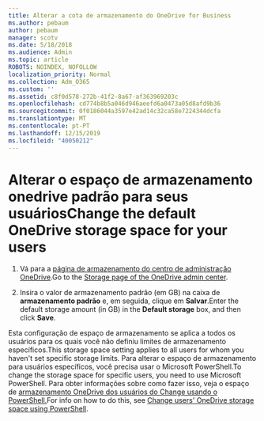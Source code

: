 ```yaml
---
title: Alterar a cota de armazenamento do OneDrive for Business
ms.author: pebaum
author: pebaum
manager: scotv
ms.date: 5/18/2018
ms.audience: Admin
ms.topic: article
ROBOTS: NOINDEX, NOFOLLOW
localization_priority: Normal
ms.collection: Adm_O365
ms.custom: ''
ms.assetid: c8f0d578-272b-41f2-8a67-af363969203c
ms.openlocfilehash: cd774b8b5a046d946aeefd6a0473a05d8afd9b36
ms.sourcegitcommit: 0f0186044a3597e42ad14c32ca58e7224344dcfa
ms.translationtype: MT
ms.contentlocale: pt-PT
ms.lasthandoff: 12/15/2019
ms.locfileid: "40050212"
---
```

# <a name="change-the-default-onedrive-storage-space-for-your-users"></a><span data-ttu-id="bd7ee-102">Alterar o espaço de armazenamento onedrive padrão para seus usuários</span><span class="sxs-lookup"><span data-stu-id="bd7ee-102">Change the default OneDrive storage space for your users</span></span>

1. <span data-ttu-id="bd7ee-103">Vá para a [página de armazenamento do centro de administração OneDrive](https://admin.onedrive.com/?v=StorageSettings).</span><span class="sxs-lookup"><span data-stu-id="bd7ee-103">Go to the [Storage page of the OneDrive admin center](https://admin.onedrive.com/?v=StorageSettings).</span></span>
    
2. <span data-ttu-id="bd7ee-104">Insira o valor de armazenamento padrão (em GB) na caixa de **armazenamento padrão** e, em seguida, clique em **Salvar**.</span><span class="sxs-lookup"><span data-stu-id="bd7ee-104">Enter the default storage amount (in GB) in the **Default storage** box, and then click **Save**.</span></span>
    
<span data-ttu-id="bd7ee-105">Esta configuração de espaço de armazenamento se aplica a todos os usuários para os quais você não definiu limites de armazenamento específicos.</span><span class="sxs-lookup"><span data-stu-id="bd7ee-105">This storage space setting applies to all users for whom you haven't set specific storage limits.</span></span> <span data-ttu-id="bd7ee-106">Para alterar o espaço de armazenamento para usuários específicos, você precisa usar o Microsoft PowerShell.</span><span class="sxs-lookup"><span data-stu-id="bd7ee-106">To change the storage space for specific users, you need to use Microsoft PowerShell.</span></span> <span data-ttu-id="bd7ee-107">Para obter informações sobre como fazer isso, veja o espaço de [armazenamento OneDrive dos usuários do Change usando o PowerShell.](https://go.microsoft.com/fwlink/?linkid=866402)</span><span class="sxs-lookup"><span data-stu-id="bd7ee-107">For info on how to do this, see [Change users' OneDrive storage space using PowerShell](https://go.microsoft.com/fwlink/?linkid=866402).</span></span>
  


